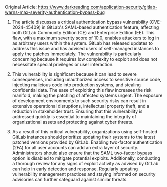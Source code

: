 Original Article: https://www.darkreading.com/application-security/gitlab-warns-max-severity-authentication-bypass-bug

1) The article discusses a critical authentication bypass vulnerability (CVE-2024-45409) in GitLab's SAML-based authentication feature, affecting both GitLab Community Edition (CE) and Enterprise Edition (EE). This flaw, with a maximum severity score of 10.0, enables attackers to log in as arbitrary users within the system. GitLab has released updates to address this issue and has advised users of self-managed instances to apply the patches immediately. The vulnerability is particularly concerning because it requires low complexity to exploit and does not necessitate special privileges or user interaction.

2) This vulnerability is significant because it can lead to severe consequences, including unauthorized access to sensitive source code, injecting malicious code into production systems, and stealing confidential data. The ease of exploiting this flaw increases the risk manifold, making the patching of affected systems urgent. The exposure of development environments to such security risks can result in extensive operational disruptions, intellectual property theft, and a reduction in stakeholder trust. Ensuring that this vulnerability is addressed quickly is essential to maintaining the integrity of organizational assets and protecting against cyber threats.

3) As a result of this critical vulnerability, organizations using self-hosted GitLab instances should prioritize updating their systems to the latest patched versions provided by GitLab. Enabling two-factor authentication (2FA) for all user accounts can add an extra layer of security. Administrators should also ensure that the SAML two-factor bypass option is disabled to mitigate potential exploits. Additionally, conducting a thorough review for any signs of exploit activity as advised by GitLab can help in early detection and response. Regularly updating vulnerability management practices and staying informed on security advisories can further safeguard against similar threats.